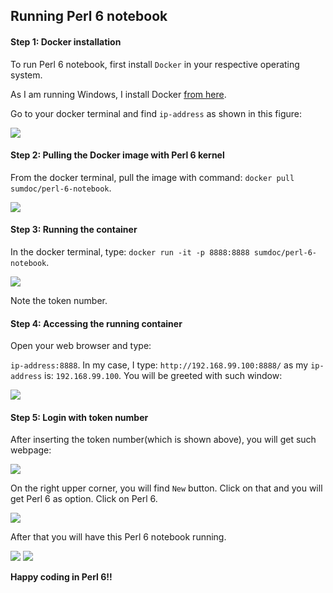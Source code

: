 ## Running Perl 6 notebook



#### Step 1: Docker installation

To run Perl 6 notebook, first install `Docker` in your respective operating system.

As I am running Windows, I install Docker [from here](https://github.com/docker/toolbox/releases).

Go to your docker terminal and find `ip-address` as shown in this figure:

![](https://i.imgur.com/RO0Kfer.png)

#### Step 2: Pulling the Docker image with Perl 6 kernel

From the docker terminal, pull the image with command:
`docker pull sumdoc/perl-6-notebook`.

![](https://i.imgur.com/34Zd14v.png)

#### Step 3: Running the container

In the docker terminal, type:
`docker run -it -p 8888:8888 sumdoc/perl-6-notebook`.

![](https://i.imgur.com/YSIOKHZ.png)

Note the token number.

#### Step 4: Accessing the running container

Open your web browser and type:

`ip-address:8888`. In my case, I type:
`http://192.168.99.100:8888/` as my `ip-address` is:
`192.168.99.100`.
You will be greeted with such window:

![](https://i.imgur.com/hGitH7L.png)

#### Step 5: Login with token number 

After inserting the token number(which is shown above), you will get such webpage:

![](https://i.imgur.com/EcOnT92.png)

On the right upper corner, you will find `New` button. Click on that and you will get Perl 6 as option. Click on Perl 6.

![](https://i.imgur.com/5e6VOVX.png)


After that you will have this Perl 6 notebook running.

![](https://i.imgur.com/JE4r3kl.png)
![](https://i.imgur.com/1lCXtTh.png)

**Happy coding in Perl 6!!**




